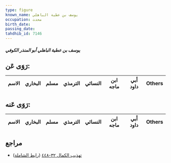 ```yaml
---
type: figure
known_name: يوسف بن عطية الباهلي
occupation: محدث
birth_date:
passing_date:
tahdhib_id: 7146
---
```

##### يوسف بن عطية الباهلي أبو المنذر الكوفي

## رَوَى عَن:
| الاسم | البخاري | مسلم | الترمذي | النسائي | ابن ماجه | أبي داود | Others |
| ----- | ------- | ---- | ------- | ------- | -------- | -------- | ------ |
## رَوَى عَنه:
| الاسم | البخاري | مسلم | الترمذي | النسائي | ابن ماجه | أبي داود | Others |
| ----- | ------- | ---- | ------- | ------- | -------- | -------- | ------ |
## مراجع
- [تهذيب الكمال ٣٢-٤٤٨](obsidian://open?vault=Tahdhib-al-Kamal&file=Figures/٧١٤٦-يوسف%20بن%20عطية%20الباهلي%20أبو%20المنذر%20الكوفي) ([رابط الشاملة](https://shamela.ws/book/3722/17562))